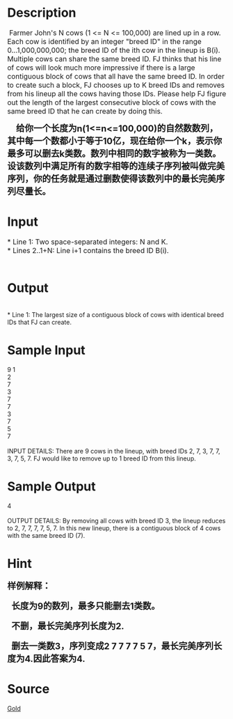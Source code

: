 
# Description

<div class="content"><p></p>
<p><span style="font-size: medium"> Farmer John&#39;s N cows (1 &lt;= N &lt;= 100,000) are lined up in a row. Each cow is identified by an integer &#34;breed ID&#34; in the range 0...1,000,000,000; the breed ID of the ith cow in the lineup is B(i). Multiple cows can share the same breed ID. FJ thinks that his line of cows will look much more impressive if there is a large contiguous block of cows that all have the same breed ID. In order to create such a block, FJ chooses up to K breed IDs and removes from his lineup all the cows having those IDs. Please help FJ figure out the length of the largest consecutive block of cows with the same breed ID that he can create by doing this. </span></p>
<p></p>
<div style="text-indent: 15.05pt"><b><span style="font-size: 15pt">给你一个长度为</span></b><b><span style="font-size: 15pt">n(1&lt;=n&lt;=100,000)</span></b><b><span style="font-size: 15pt">的自然数数列，其中每一个数都小于等于</span></b><b><span style="font-size: 15pt">10</span></b><b><span style="font-size: 15pt">亿，现在给你一个</span></b><b><span style="font-size: 15pt">k</span></b><b><span style="font-size: 15pt">，表示你最多可以删去</span></b><b><span style="font-size: 15pt">k</span></b><b><span style="font-size: 15pt">类数。数列中相同的数字被称为一类数。设该数列中满足所有的数字相等的连续子序列被叫做完美序列，你的任务就是通过删数使得该数列中的最长完美序列尽量长。</span></b></div></div>

# Input

<div class="content"><p><span style="font-size: medium">* Line 1: Two space-separated integers: N and K. <br/>
* Lines 2..1+N: Line i+1 contains the breed ID B(i). <br/>
<br/>
</span></p></div>

# Output

<div class="content"><p><br/>
* Line 1: The largest size of a contiguous block of cows with identical breed IDs that FJ can create.</p>
<p></p></div>

# Sample Input

<div class="content"><span class="sampledata">9 1 <br/>
2 <br/>
7 <br/>
3 <br/>
7 <br/>
7 <br/>
3 <br/>
7 <br/>
5 <br/>
7 <br/>
<br/>
INPUT DETAILS: There are 9 cows in the lineup, with breed IDs 2, 7, 3, 7, 7, 3, 7, 5, 7. FJ would like to remove up to 1 breed ID from this lineup. <br/>
</span></div>

# Sample Output

<div class="content"><span class="sampledata">4 <br/>
<br/>
OUTPUT DETAILS: By removing all cows with breed ID 3, the lineup reduces to 2, 7, 7, 7, 7, 5, 7. In this new lineup, there is a contiguous block of 4 cows with the same breed ID (7). <br/>
</span></div>

# Hint

<div class="content"><p></p><div><b><span style="font-size: 15pt">样例解释：</span></b></div><br/>
<div><b><span style="font-size: 15pt">  </span></b><b><span style="font-size: 15pt">长度为</span></b><b><span style="font-size: 15pt">9</span></b><b><span style="font-size: 15pt">的数列，最多只能删去</span></b><b><span style="font-size: 15pt">1</span></b><b><span style="font-size: 15pt">类数。</span></b></div><br/>
<div><b><span style="font-size: 15pt">  </span></b><b><span style="font-size: 15pt">不删，最长完美序列长度为</span></b><b><span style="font-size: 15pt">2.</span></b></div><br/>
<div><b><span style="font-size: 15pt">  </span></b><b><span style="font-size: 15pt">删去一类数</span></b><b><span style="font-size: 15pt">3</span></b><b><span style="font-size: 15pt">，序列变成</span></b><b><span style="font-size: 15pt">2 7 7 7 7 5 7</span></b><b><span style="font-size: 15pt">，最长完美序列长度为</span></b><b><span style="font-size: 15pt">4.</span></b><b><span style="font-size: 15pt">因此答案为</span></b><b><span style="font-size: 15pt">4.</span></b></div><p></p></div>

# Source

<div class="content"><p><a href="problemset.php?search=Gold">Gold</a></p></div>

